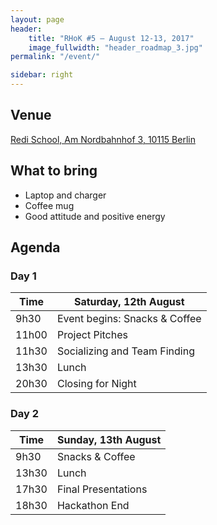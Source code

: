 ```yaml
---
layout: page
header:
    title: "RHoK #5 – August 12-13, 2017"
    image_fullwidth: "header_roadmap_3.jpg"
permalink: "/event/"

sidebar: right
---
```


## Venue

<a href="https://www.google.de/maps/place/ReDI+School/@52.5314465,13.3825645,17z/data=!3m1!4b1!4m5!3m4!1s0x47a8502b3bc5516b:0xbbe88a1f386c538d!8m2!3d52.5314433!4d13.3847532?hl=pt-BR">Redi School, Am Nordbahnhof 3, 10115 Berlin</a>

## What to bring

* Laptop and charger
* Coffee mug
* Good attitude and positive energy


## Agenda

### Day 1

Time  | Saturday, 12th August
------------- | ------------- 
9h30  | Event begins: Snacks & Coffee
11h00  | Project Pitches
11h30  | Socializing and Team Finding
13h30 | Lunch
20h30 | Closing for Night

### Day 2

Time  | Sunday, 13th August
------------- | ------------- 
9h30  | Snacks & Coffee
13h30  | Lunch
17h30  | Final Presentations
18h30 | Hackathon End
